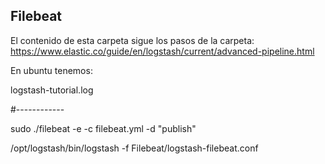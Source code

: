 ## Filebeat

El contenido de esta carpeta sigue los pasos de la carpeta:
https://www.elastic.co/guide/en/logstash/current/advanced-pipeline.html

En ubuntu tenemos:

logstash-tutorial.log

#------------

sudo ./filebeat -e -c filebeat.yml -d "publish"

/opt/logstash/bin/logstash -f Filebeat/logstash-filebeat.conf